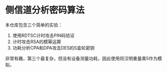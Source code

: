# 侧信道分析密码算法
本仓库包含三个简单的实验：
1. 使用RDTSC计时攻击PIN码验证
2. 计时攻击RSA的模幂运算
3. 功耗分析CPA和DPA攻击DES的S盒轮密钥

非常有趣，第三个最复杂，但没有设备测量功耗，因此使用将汉明重量乘5作为模拟。
